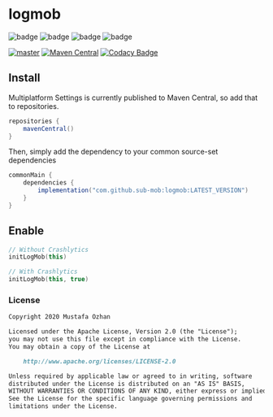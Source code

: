 # logmob

![badge][badge-android]
![badge][badge-ios]
![badge][badge-js]
![badge][badge-jvm]

[![master](https://github.com/SUB-MOB/logmob/actions/workflows/master.yml/badge.svg)](https://github.com/SUB-MOB/logmob/actions/workflows/master.yml)
[![Maven Central](https://maven-badges.herokuapp.com/maven-central/com.github.sub-mob/logmob/badge.svg)](https://maven-badges.herokuapp.com/maven-central/com.github.sub-mob/logmob)
[![Codacy Badge](https://api.codacy.com/project/badge/Grade/114b2f31e5c9420b8fe1683cfc290f33)](https://www.codacy.com/gh/SUB-MOB/logmob?utm_source=github.com&amp;utm_medium=referral&amp;utm_content=SUB-MOB/logmob&amp;utm_campaign=Badge_Grade)

## Install

Multiplatform Settings is currently published to Maven Central, so add that to repositories.

```groovy
repositories {
    mavenCentral()
}
```

Then, simply add the dependency to your common source-set dependencies

```groovy
commonMain {
    dependencies {
        implementation("com.github.sub-mob:logmob:LATEST_VERSION")
    }
}
```

## Enable

```kotlin
// Without Crashlytics
initLogMob(this)

// With Crashlytics
initLogMob(this, true)
```

### License

```markdown
Copyright 2020 Mustafa Ozhan

Licensed under the Apache License, Version 2.0 (the "License");
you may not use this file except in compliance with the License.
You may obtain a copy of the License at

    http://www.apache.org/licenses/LICENSE-2.0

Unless required by applicable law or agreed to in writing, software
distributed under the License is distributed on an "AS IS" BASIS,
WITHOUT WARRANTIES OR CONDITIONS OF ANY KIND, either express or implied.
See the License for the specific language governing permissions and
limitations under the License.
```

[badge-android]: https://img.shields.io/badge/platform-android-green

[badge-ios]: https://img.shields.io/badge/platform-ios-orange

[badge-js]: https://img.shields.io/badge/platform-js-yellow

[badge-jvm]: https://img.shields.io/badge/platform-jvm-red
